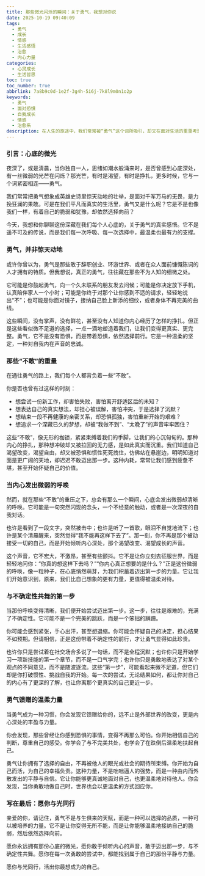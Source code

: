 ```yaml
---
title: 那些微光闪烁的瞬间：关于勇气，我想对你说
date: 2025-10-19 09:40:09
tags:
  - 勇气
  - 成长
  - 情感
  - 生活感悟
  - 治愈
  - 内心力量
categories:
  - 心灵成长
  - 生活哲思
toc: true
toc_number: true
abbrlink: 7a8b9c0d-1e2f-3g4h-5i6j-7k8l9m0n1o2p
keywords:
  - 勇气
  - 面对恐惧
  - 自我成长
  - 情感
  - 治愈系
description: 在人生的旅途中，我们常常被“勇气”这个词所吸引，却又在面对生活的重重考验时，感到它的遥不可及。这篇文章，想和你一起，轻轻拨开那些迷雾，去感受勇气并非遥不可及的英雄壮举，而是深藏在我们心底，那些微光闪烁的瞬间。它关乎选择，关乎坚持，更关乎我们如何温柔地拥抱那个不完美的自己，一步步走向内心的丰盈与自由。
---
```


### 引言：心底的微光

夜深了，或是清晨，当你独自一人，思绪如潮水般涌来时，是否曾感到心底深处，有一丝微弱的光芒在闪烁？那光芒，有时是渴望，有时是挣扎，更多时候，它与一个词紧密相连——勇气。

我们常常把勇气想象成英雄史诗里惊天动地的壮举，是面对千军万马的无畏，是力挽狂澜的果敢。可是在我们平凡而真实的生活里，勇气又是什么呢？它是不是也像我们一样，有着自己的脆弱和犹豫，却依然选择向前？

今天，我想和你聊聊这份深藏在我们每个人心底的，关于勇气的真实感悟。它不是遥不可及的传说，而是我们每一次呼吸、每一次选择中，最温柔也最有力的支撑。

### 勇气，并非惊天动地

或许你曾以为，勇气是那些敢于辞职创业、环游世界、或者在众人面前慷慨陈词的人才拥有的特质。但我想说，真正的勇气，往往藏在那些不为人知的细微之处。

它可能是你鼓起勇气，向一个久未联系的朋友发去问候；可能是你决定放下手机，认真陪伴家人一个小时；可能是你终于对那个让你感到不适的请求，轻轻地说出“不”；也可能是你面对镜子，接纳自己脸上新添的细纹，或者身体不再完美的曲线。

这些瞬间，没有掌声，没有鲜花，甚至没有人知道你内心经历了怎样的挣扎。但正是这些看似微不足道的选择，一点一滴地塑造着我们，让我们变得更真实、更完整。勇气，它不是没有恐惧，而是带着恐惧，依然选择前行。它是一种温柔的坚定，一种对自我内在声音的忠诚。

### 那些“不敢”的重量

在通往勇气的路上，我们每个人都背负着一些“不敢”。

你是否也曾有过这样的时刻：
*   想尝试一份新工作，却害怕失败，害怕离开舒适区后的未知？
*   想表达自己的真实想法，却担心被误解，害怕冲突，于是选择了沉默？
*   想结束一段不再健康的亲密关系，却恐惧孤独，害怕重新开始的艰难？
*   想追求一个深藏已久的梦想，却被“我做不到”、“太晚了”的声音牢牢困住？

这些“不敢”，像无形的枷锁，紧紧束缚着我们的手脚，让我们的心沉甸甸的。那种内心的挣扎，那种想冲破却又被拉回的无力感，是如此真实而沉重。我们知道自己渴望改变，渴望自由，却又被恐惧和惯性死死拽住，仿佛站在悬崖边，明明知道对面是更广阔的天地，却迟迟不敢迈出那一步。这种内耗，常常让我们感到疲惫不堪，甚至开始怀疑自己的价值。

### 当内心发出微弱的呼唤

然而，就在那些“不敢”的重压之下，总会有那么一个瞬间，心底会发出微弱却清晰的呼唤。它可能是一句突然闪现的念头，一个不经意的触动，或者是一次深夜的自我对话。

也许是看到了一段文字，突然被击中；也许是听了一首歌，眼泪不自觉地流下；也许是某个清晨醒来，突然觉得“我不能再这样下去了”。那一刻，你不再是那个被动接受一切的自己，而是开始倾听内心深处，那个渴望改变、渴望成长的声音。

这个声音，它不宏大，不激昂，甚至有些颤抖。它不是让你立刻去征服世界，而是轻轻地问你：“你真的想这样下去吗？”“你内心真正想要的是什么？”正是这份微弱的呼唤，像一粒种子，在心底悄然萌芽，为我们积蓄着迈出第一步的力量。它让我们开始意识到，原来，我们比自己想象的更有力量，更值得被温柔对待。

### 与不确定性共舞的第一步

当那份呼唤变得清晰，我们便开始尝试迈出第一步。这一步，往往是艰难的，充满了不确定性。它可能不是一个完美的跳跃，而是一个笨拙的蹒跚。

你可能会感到紧张，手心出汗，甚至想退缩。你可能会怀疑自己的决定，担心结果不如预期。但请相信，正是这份带着不确定性的前行，才让勇气显得如此珍贵。

也许你只是尝试着在社交场合多说了一句话，而不是全程沉默；也许你只是开始学习一项新技能的第一个章节，而不是一口气学完；也许你只是勇敢地表达了对某个观点的不同意见，而不是随波逐流。这些“第一步”，可能看起来微不足道，但它们却是你打破惯性、挑战自我的开始。每一次的尝试，无论结果如何，都让你对自己的内心有了更深的了解，也让你离那个更真实的自己更近一步。

### 勇气馈赠的温柔力量

当勇气成为一种习惯，你会发现它馈赠给你的，远不止是外部世界的改变，更是内心深处的丰盈与力量。

你会发现，那些曾经让你感到恐惧的事情，变得不再那么可怕。你开始相信自己的判断，尊重自己的感受。你学会了与不完美共处，也学会了在跌倒后温柔地扶起自己。

勇气让你拥有了选择的自由，不再被他人的眼光或社会的期待所束缚。你开始为自己而活，为自己的幸福负责。这种力量，不是咄咄逼人的强势，而是一种由内而外散发出的平静与自信。它让你能够更真诚地面对自己，也更温柔地对待他人。你会发现，当你勇敢地做自己时，世界也会以更温柔的方式回应你。

### 写在最后：愿你与光同行

亲爱的你，请记住，勇气不是与生俱来的天赋，而是一种可以选择的品质，一种可以被培养的力量。它不是让你变得无所不能，而是让你能够温柔地接纳自己的脆弱，然后依然选择向前。

愿你永远拥有那份心底的微光，愿你敢于倾听内心的声音，敢于迈出那一步，与不确定性共舞。愿你在每一次勇敢的尝试中，都能找到属于自己的那份平静与力量。

愿你与光同行，活出你最想成为的自己。